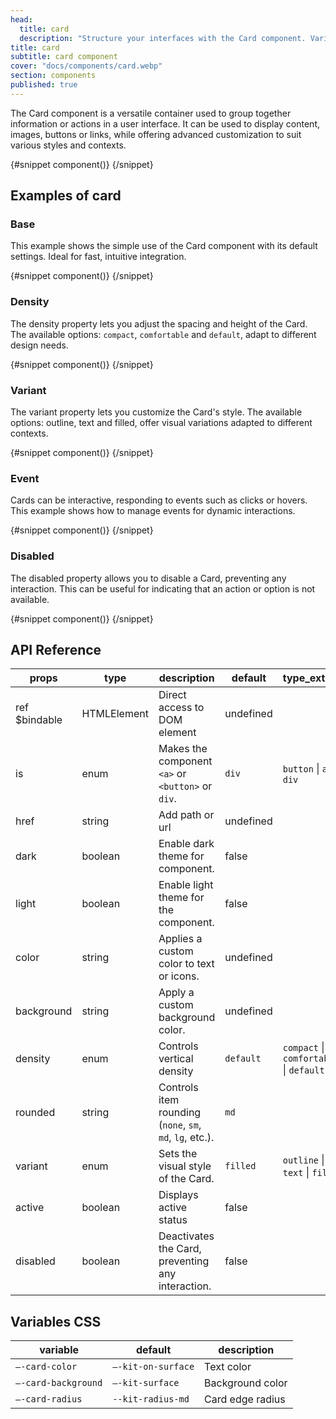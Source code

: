 ```yaml
---
head:
  title: card
  description: "Structure your interfaces with the Card component. Variants, sizes and integrated event management, optimized for Svelte"
title: card
subtitle: card component
cover: "docs/components/card.webp"
section: components
published: true
---
```


<script>
    import { Sandbox } from '$lib/components/index.js';
    // components
    import CardBase from "$lib/components/docs/card/card-base.svelte";
    import CardBaseCode from "$lib/components/docs/card/card-base.svelte?raw";
    import CardDensity from "$lib/components/docs/card/card-density.svelte";
    import CardDensityCode from "$lib/components/docs/card/card-density.svelte?raw";
    import CardEvent from "$lib/components/docs/card/card-event.svelte";
    import CardEventCode from "$lib/components/docs/card/card-event.svelte?raw";
    import CardDisabled from "$lib/components/docs/card/card-disabled.svelte";
    import CardDisabledCode from "$lib/components/docs/card/card-disabled.svelte?raw";
    import CardVariant from "$lib/components/docs/card/card-variant.svelte";
    import CardVariantCode from "$lib/components/docs/card/card-variant.svelte?raw";
</script>

The Card component is a versatile container used to group together information or actions in a user interface. It can be used to display content, images, buttons or links, while offering advanced customization to suit various styles and contexts.

<Sandbox name="card-sandbox" code={CardBaseCode} presentation>
	{#snippet component()}
		<CardBase/>
	{/snippet}
</Sandbox>

## Examples of card

### Base

This example shows the simple use of the Card component with its default settings. Ideal for fast, intuitive integration.

<Sandbox name="card-base-sandbox" code={CardBaseCode}>
	{#snippet component()}
		<CardBase/>
	{/snippet}
</Sandbox>

### Density

The density property lets you adjust the spacing and height of the Card. The available options: `compact`, `comfortable` and `default`, adapt to different design needs.

<Sandbox name="card-density-sandbox" code={CardDensityCode}>
	{#snippet component()}
		<CardDensity/>
	{/snippet}
</Sandbox>

### Variant

The variant property lets you customize the Card's style. The available options: outline, text and filled, offer visual variations adapted to different contexts.

<Sandbox name="card-variant-sandbox" code={CardVariantCode}>
	{#snippet component()}
		<CardVariant/>
	{/snippet}
</Sandbox>

### Event

Cards can be interactive, responding to events such as clicks or hovers. This example shows how to manage events for dynamic interactions.

<Sandbox name="card-event-sandbox" code={CardEventCode}>
	{#snippet component()}
		<CardEvent/>
	{/snippet}
</Sandbox>

### Disabled

The disabled property allows you to disable a Card, preventing any interaction. This can be useful for indicating that an action or option is not available.

<Sandbox name="card-disabled-sandbox" code={CardDisabledCode}>
	{#snippet component()}
		<CardDisabled/>
	{/snippet}
</Sandbox>

## API Reference

| props         | type        | description                                              | default   | type_extend                             |
| ------------- | ----------- | -------------------------------------------------------- | --------- | --------------------------------------- |
| ref $bindable | HTMLElement | Direct access to DOM element                             | undefined |                                         |
| is            | enum        | Makes the component `<a>` or `<button>` or `div`.        | `div`     | `button` \| `a` \| `div`                |
| href          | string      | Add path or url                                          | undefined |                                         |
| dark          | boolean     | Enable dark theme for component.                         | false     |                                         |
| light         | boolean     | Enable light theme for the component.                    | false     |                                         |
| color         | string      | Applies a custom color to text or icons.                 | undefined |                                         |
| background    | string      | Apply a custom background color.                         | undefined |                                         |
| density       | enum        | Controls vertical density                                | `default` | `compact` \| `comfortable` \| `default` |
| rounded       | string      | Controls item rounding (`none`, `sm`, `md`, `lg`, etc.). | `md`      |                                         |
| variant       | enum        | Sets the visual style of the Card.                       | `filled`  | `outline` \| `text` \| `filled`         |
| active        | boolean     | Displays active status                                   | false     |                                         |
| disabled      | boolean     | Deactivates the Card, preventing any interaction.        | false     |                                         |

## Variables CSS

| variable            | default            | description      |
| ------------------- | ------------------ | ---------------- |
| `–-card-color`      | `–-kit-on-surface` | Text color       |
| `–-card-background` | `–-kit-surface`    | Background color |
| `–-card-radius`     | `--kit-radius-md`  | Card edge radius |
